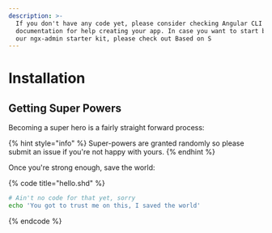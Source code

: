 ```yaml
---
description: >-
  If you don't have any code yet, please consider checking Angular CLI
  documentation for help creating your app. In case you want to start based on
  our ngx-admin starter kit, please check out Based on S
---
```


# Installation

## Getting Super Powers

Becoming a super hero is a fairly straight forward process:

{% hint style="info" %}
Super-powers are granted randomly so please submit an issue if you're not happy with yours.
{% endhint %}

Once you're strong enough, save the world:

{% code title="hello.shd" %}
```bash
# Ain't no code for that yet, sorry
echo 'You got to trust me on this, I saved the world'
```
{% endcode %}



